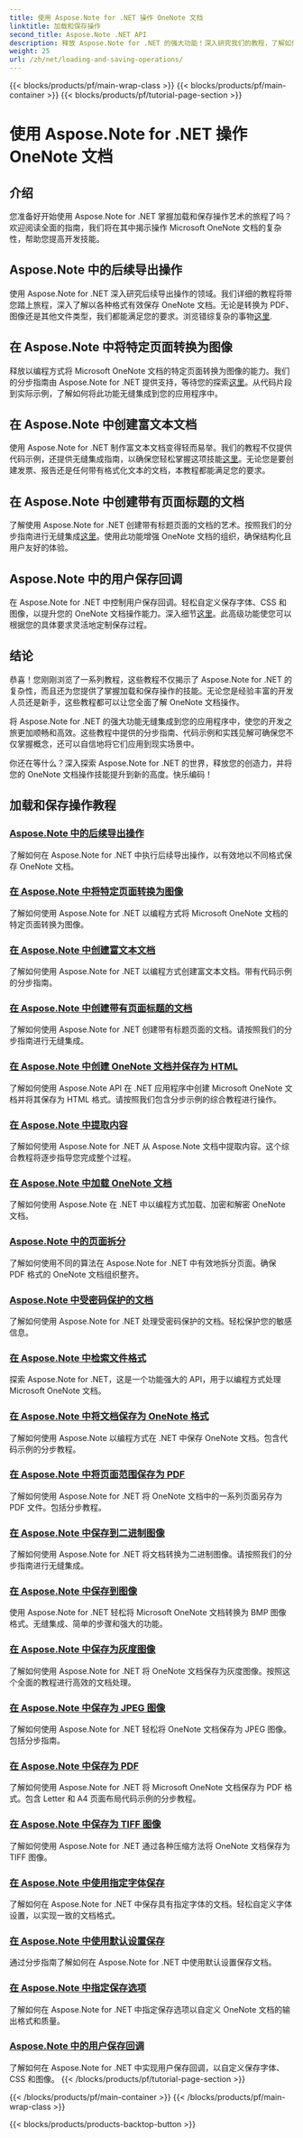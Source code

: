 ```yaml
---
title: 使用 Aspose.Note for .NET 操作 OneNote 文档
linktitle: 加载和保存操作
second_title: Aspose.Note .NET API
description: 释放 Aspose.Note for .NET 的强大功能！深入研究我们的教程，了解如何轻松加载、保存和操作 OneNote 文档的分步指导。
weight: 25
url: /zh/net/loading-and-saving-operations/
---
```


{{< blocks/products/pf/main-wrap-class >}}
{{< blocks/products/pf/main-container >}}
{{< blocks/products/pf/tutorial-page-section >}}

# 使用 Aspose.Note for .NET 操作 OneNote 文档


## 介绍

您准备好开始使用 Aspose.Note for .NET 掌握加载和保存操作艺术的旅程了吗？欢迎阅读全面的指南，我们将在其中揭示操作 Microsoft OneNote 文档的复杂性，帮助您提高开发技能。

## Aspose.Note 中的后续导出操作
使用 Aspose.Note for .NET 深入研究后续导出操作的领域。我们详细的教程将带您踏上旅程，深入了解以各种格式有效保存 OneNote 文档。无论是转换为 PDF、图像还是其他文件类型，我们都能满足您的要求。浏览错综复杂的事物[这里](./consequent-export-operations/).

## 在 Aspose.Note 中将特定页面转换为图像
释放以编程方式将 Microsoft OneNote 文档的特定页面转换为图像的能力。我们的分步指南由 Aspose.Note for .NET 提供支持，等待您的探索[这里](./convert-specific-page-to-image/)。从代码片段到实际示例，了解如何将此功能无缝集成到您的应用程序中。

## 在 Aspose.Note 中创建富文本文档
使用 Aspose.Note for .NET 制作富文本文档变得轻而易举。我们的教程不仅提供代码示例，还提供无缝集成指南，以确保您轻松掌握这项技能[这里](./create-doc-with-rich-text/)。无论您是要创建发票、报告还是任何带有格式化文本的文档，本教程都能满足您的要求。

## 在 Aspose.Note 中创建带有页面标题的文档
了解使用 Aspose.Note for .NET 创建带有标题页面的文档的艺术。按照我们的分步指南进行无缝集成[这里](./create-doc-with-page-title/)。使用此功能增强 OneNote 文档的组织，确保结构化且用户友好的体验。

## Aspose.Note 中的用户保存回调
在 Aspose.Note for .NET 中控制用户保存回调。轻松自定义保存字体、CSS 和图像，以提升您的 OneNote 文档操作能力。深入细节[这里](./user-saving-callbacks/)。此高级功能使您可以根据您的具体要求灵活地定制保存过程。

## 结论

恭喜！您刚刚浏览了一系列教程，这些教程不仅揭示了 Aspose.Note for .NET 的复杂性，而且还为您提供了掌握加载和保存操作的技能。无论您是经验丰富的开发人员还是新手，这些教程都可以让您全面了解 OneNote 文档操作。

将 Aspose.Note for .NET 的强大功能无缝集成到您的应用程序中，使您的开发之旅更加顺畅和高效。这些教程中提供的分步指南、代码示例和实践见解可确保您不仅掌握概念，还可以自信地将它们应用到现实场景中。

你还在等什么？深入探索 Aspose.Note for .NET 的世界，释放您的创造力，并将您的 OneNote 文档操作技能提升到新的高度。快乐编码！

## 加载和保存操作教程
### [Aspose.Note 中的后续导出操作](./consequent-export-operations/)
了解如何在 Aspose.Note for .NET 中执行后续导出操作，以有效地以不同格式保存 OneNote 文档。
### [在 Aspose.Note 中将特定页面转换为图像](./convert-specific-page-to-image/)
了解如何使用 Aspose.Note for .NET 以编程方式将 Microsoft OneNote 文档的特定页面转换为图像。
### [在 Aspose.Note 中创建富文本文档](./create-doc-with-rich-text/)
了解如何使用 Aspose.Note for .NET 以编程方式创建富文本文档。带有代码示例的分步指南。
### [在 Aspose.Note 中创建带有页面标题的文档](./create-doc-with-page-title/)
了解如何使用 Aspose.Note for .NET 创建带有标题页面的文档。请按照我们的分步指南进行无缝集成。
### [在 Aspose.Note 中创建 OneNote 文档并保存为 HTML](./create-onenote-doc-save-to-html/)
了解如何使用 Aspose.Note API 在 .NET 应用程序中创建 Microsoft OneNote 文档并将其保存为 HTML 格式。请按照我们包含分步示例的综合教程进行操作。
### [在 Aspose.Note 中提取内容](./extract-content/)
了解如何使用 Aspose.Note for .NET 从 Aspose.Note 文档中提取内容。这个综合教程将逐步指导您完成整个过程。
### [在 Aspose.Note 中加载 OneNote 文档](./load-onenote-document/)
了解如何使用 Aspose.Note 在 .NET 中以编程方式加载、加密和解密 OneNote 文档。
### [Aspose.Note 中的页面拆分](./page-splitting/)
了解如何使用不同的算法在 Aspose.Note for .NET 中有效地拆分页面。确保 PDF 格式的 OneNote 文档组织整齐。
### [Aspose.Note 中受密码保护的文档](./password-protected-document/)
了解如何使用 Aspose.Note for .NET 处理受密码保护的文档。轻松保护您的敏感信息。
### [在 Aspose.Note 中检索文件格式](./retrieve-file-format/)
探索 Aspose.Note for .NET，这是一个功能强大的 API，用于以编程方式处理 Microsoft OneNote 文档。
### [在 Aspose.Note 中将文档保存为 OneNote 格式](./save-doc-to-onenote-format/)
了解如何使用 Aspose.Note 以编程方式在 .NET 中保存 OneNote 文档。包含代码示例的分步教程。
### [在 Aspose.Note 中将页面范围保存为 PDF](./save-range-pages-as-pdf/)
了解如何使用 Aspose.Note for .NET 将 OneNote 文档中的一系列页面另存为 PDF 文件。包括分步教程。
### [在 Aspose.Note 中保存到二进制图像](./save-to-binary-image/)
了解如何使用 Aspose.Note for .NET 将文档转换为二进制图像。请按照我们的分步指南进行无缝集成。
### [在 Aspose.Note 中保存到图像](./save-to-image/)
使用 Aspose.Note for .NET 轻松将 Microsoft OneNote 文档转换为 BMP 图像格式。无缝集成、简单的步骤和强大的功能。
### [在 Aspose.Note 中保存为灰度图像](./save-to-grayscale-image/)
了解如何使用 Aspose.Note for .NET 将 OneNote 文档保存为灰度图像。按照这个全面的教程进行高效的文档处理。
### [在 Aspose.Note 中保存为 JPEG 图像](./save-to-jpeg-image/)
了解如何使用 Aspose.Note for .NET 轻松将 OneNote 文档保存为 JPEG 图像。包括分步指南。
### [在 Aspose.Note 中保存为 PDF](./save-to-pdf/)
了解如何使用 Aspose.Note for .NET 将 Microsoft OneNote 文档保存为 PDF 格式。包含 Letter 和 A4 页面布局代码示例的分步教程。
### [在 Aspose.Note 中保存为 TIFF 图像](./save-to-tiff-image/)
了解如何使用 Aspose.Note for .NET 通过各种压缩方法将 OneNote 文档保存为 TIFF 图像。
### [在 Aspose.Note 中使用指定字体保存](./save-using-specified-fonts/)
了解如何在 Aspose.Note for .NET 中保存具有指定字体的文档。轻松自定义字体设置，以实现一致的文档格式。
### [在 Aspose.Note 中使用默认设置保存](./save-with-default-settings/)
通过分步指南了解如何在 Aspose.Note for .NET 中使用默认设置保存文档。
### [在 Aspose.Note 中指定保存选项](./specify-save-options/)
了解如何在 Aspose.Note for .NET 中指定保存选项以自定义 OneNote 文档的输出格式和质量。
### [Aspose.Note 中的用户保存回调](./user-saving-callbacks/)
了解如何在 Aspose.Note for .NET 中实现用户保存回调，以自定义保存字体、CSS 和图像。
{{< /blocks/products/pf/tutorial-page-section >}}

{{< /blocks/products/pf/main-container >}}
{{< /blocks/products/pf/main-wrap-class >}}

{{< blocks/products/products-backtop-button >}}
